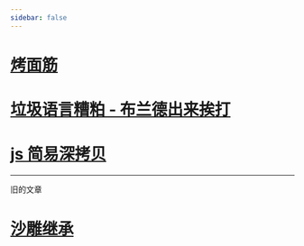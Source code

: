 ```yaml
---
sidebar: false
---
```


# [烤面筋](./烤面筋/)
# [垃圾语言糟粕 - 布兰德出来挨打](./烤面筋/js基础.md)
# [js 简易深拷贝](./copy)
----
旧的文章

# [沙雕继承](./extend)

